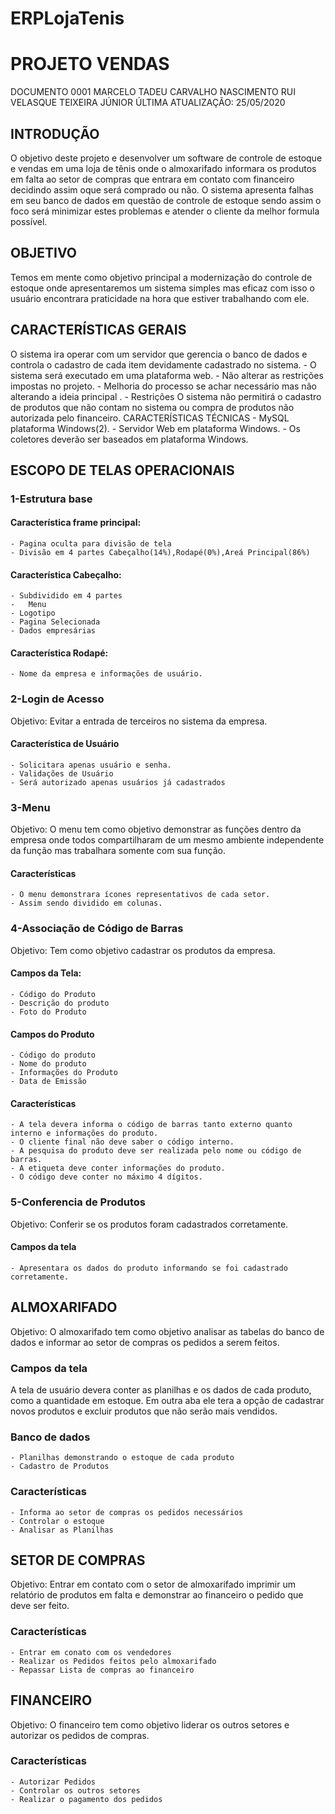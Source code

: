 # ERPLojaTenis

# PROJETO VENDAS 

DOCUMENTO 0001
MARCELO  TADEU CARVALHO NASCIMENTO
RUI VELASQUE TEIXEIRA JÚNIOR 
ÚLTIMA ATUALIZAÇÃO: 25/05/2020

## INTRODUÇÃO 
O objetivo deste projeto e desenvolver um software de controle de estoque e vendas em uma loja de tênis onde o almoxarifado informara os produtos em falta ao setor de compras que entrara em contato com financeiro decidindo assim oque será comprado ou não.
 O sistema apresenta falhas em seu banco de dados em questão de controle de estoque sendo assim o foco será minimizar estes problemas e atender o cliente da melhor formula possível. 
## OBJETIVO
Temos em mente como objetivo principal a modernização do controle de estoque onde apresentaremos um sistema simples mas eficaz com isso o usuário encontrara praticidade na hora que estiver trabalhando com ele.
## CARACTERÍSTICAS GERAIS
O sistema ira operar com um servidor que gerencia o banco de dados e controla o cadastro de cada item devidamente cadastrado no sistema.
    - O sistema será executado em uma plataforma web.
    - Não alterar as restrições impostas no projeto.
    - Melhoria do processo se achar necessário mas não alterando a ideia principal .
    - Restrições
O sistema não permitirá o cadastro de produtos que não contam no sistema ou compra de produtos não autorizada pelo financeiro.
CARACTERÍSTICAS TÉCNICAS
    - MySQL plataforma Windows(2).
    - Servidor Web em plataforma Windows.
    - Os coletores deverão ser baseados em plataforma Windows.

## ESCOPO DE TELAS OPERACIONAIS 
### 1-Estrutura base
     
#### Característica frame principal:
    - Pagina oculta para divisão de tela
    - Divisão em 4 partes Cabeçalho(14%),Rodapé(0%),Areá Principal(86%)
#### Característica Cabeçalho:
    - Subdividido em 4 partes 
    -   Menu
    - Logotipo
    - Pagina Selecionada
    - Dados empresárias
#### Característica Rodapé:
    - Nome da empresa e informações de usuário.

### 2-Login de Acesso 

Objetivo: Evitar a entrada de terceiros no sistema da empresa.

#### Característica de Usuário
    - Solicitara apenas usuário e senha.
    - Validações de Usuário
    - Será autorizado apenas usuários já cadastrados 

### 3-Menu
Objetivo: O menu tem como objetivo demonstrar as funções dentro da empresa onde todos compartilharam de um mesmo ambiente independente da função mas trabalhara somente com sua função.

#### Características
    - O menu demonstrara ícones representativos de cada setor.
    - Assim sendo dividido em colunas.

### 4-Associação de Código de Barras 
Objetivo: Tem como objetivo cadastrar os produtos da empresa.

#### Campos da Tela:
    - Código do Produto
    - Descrição do produto
    - Foto do Produto
#### Campos do Produto
    - Código do produto
    - Nome do produto
    - Informações do Produto
    - Data de Emissão 
#### Características 
    - A tela devera informa o código de barras tanto externo quanto interno e informações do produto.
    - O cliente final não deve saber o código interno.
    - A pesquisa do produto deve ser realizada pelo nome ou código de barras.
    - A etiqueta deve conter informações do produto.
    - O código deve conter no máximo 4 dígitos.

### 5-Conferencia de Produtos
Objetivo: Conferir se os produtos foram cadastrados corretamente.

#### Campos da tela
    - Apresentara os dados do produto informando se foi cadastrado corretamente.


## ALMOXARIFADO 
Objetivo: O almoxarifado tem como objetivo analisar as tabelas do banco de dados e informar ao setor de compras os pedidos a serem feitos.

### Campos da tela
A tela de usuário devera conter as planilhas e os dados de cada produto, como a quantidade em estoque. Em outra aba ele tera a opção de cadastrar novos produtos e excluir produtos que não serão mais vendidos.

### Banco de dados
    - Planilhas demonstrando o estoque de cada produto
    - Cadastro de Produtos

### Características 
    - Informa ao setor de compras os pedidos necessários
    - Controlar o estoque
    - Analisar as Planilhas

## SETOR DE COMPRAS
Objetivo: Entrar em contato com o setor de almoxarifado imprimir um relatório de produtos em falta e demonstrar ao financeiro o pedido que deve ser feito.

### Características
    - Entrar em conato com os vendedores 
    - Realizar os Pedidos feitos pelo almoxarifado
    - Repassar Lista de compras ao financeiro 


## FINANCEIRO 
Objetivo: O financeiro tem como objetivo liderar os outros setores e autorizar os pedidos de compras.

### Características
    - Autorizar Pedidos
    - Controlar os outros setores
    - Realizar o pagamento dos pedidos












